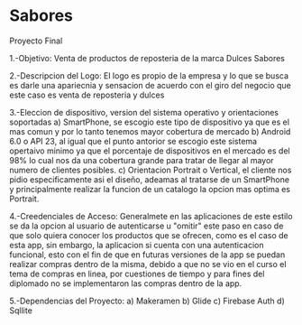 # Sabores
Proyecto Final

1.-Objetivo:
Venta de productos de reposteria de la marca Dulces Sabores

2.-Descripcion del Logo:
El logo es propio de la empresa y lo que se busca es darle una apariecnia y sensacion de acuerdo con el giro del negocio que este caso es venta de 
reposteria y dulces

3.-Eleccion de dispositivo, version del sistema operativo y orientaciones soportadas
a) SmartPhone, se escogio este tipo de dispositivo ya que es el mas comun y por lo tanto tenemos mayor cobertura de mercado
b) Android 6.0 o API 23, al igual que el punto antorior se escogio este sistema opertaivo minimo ya que el porcentaje de dispositivos en el mercado 
es del 98% lo cual nos da una cobertura grande para tratar de llegar al mayor numero de clientes posibles.
c) Orientacion Portrait o Vertical, el cliente nos pidio especificamente asi el diseño, adeamas al tratarse de un SmartPhone y principalmente realizar
la funcion de un catalogo la opcion mas optima es Portrait.

4.-Creedenciales de Acceso:
Generalmete en las aplicaciones de este estilo se da la opcion al usuario de autenticarse u "omitir" este paso en caso de que solo quiera conocer
los productos que se ofrecen, como es el caso de esta app, sin embargo, la aplicacion si cuenta con una autenticacion funcional, esto con el fin de que en 
futuras versiones de la app se puedan realizar compras dentro de la misma, debido a que no se vio en el curso el tema de compras en linea, por cuestiones de 
tiempo y para fines del diplomado no se implementaron las compras dentro de la app.

5.-Dependencias del Proyecto:
a) Makeramen
b) Glide
c) Firebase Auth
d) Sqllite
